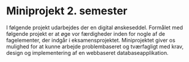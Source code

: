 # Miniprojekt 2. semester
I følgende projekt udarbejdes der en digital ønskeseddel. Formålet med følgende projekt er at øge vor færdigheder inden for nogle af de fagelementer, der indgår i eksamensprojektet. Miniprojektet giver os mulighed for at kunne arbejde problembaseret og tværfagligt med krav, design og implementering af en webbaseret databaseapplikation.

